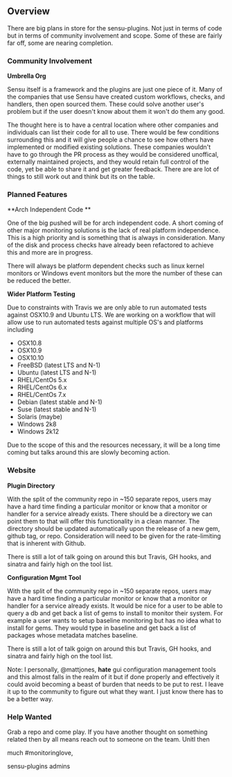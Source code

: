 ## Overview

There are big plans in store for the sensu-plugins.  Not just in terms of code but in terms of community involvement and scope.  Some of these are fairly far off, some are nearing completion.

### Community Involvement

**Umbrella Org**

Sensu itself is a framework and the plugins are just one piece of it.  Many of the companies that use Sensu have created custom workflows, checks, and handlers, then open sourced them.  These could solve another user's problem but if the user doesn't know about them it won't do them any good.

The thought here is to have a central location where other companies and individuals can list their code for all to use.  There would be few conditions surrounding this and it will give people a chance to see how others have implemented or modified existing solutions.  These companies wouldn't have to go through the PR process as they would be considered unoffical, externally maintained projects, and they would retain full control of the code, yet be able to share it and get greater feedback.  There are are lot of things to still work out and think but its on the table.

### Planned Features

**Arch Independent Code **

One of the big pushed will be for arch independent code.  A short coming of other major monitoring solutions is the lack of real platform independence.  This is a high priority and is something that is always in consideration.  Many of the disk and process checks have already been refactored to achieve this and more are in progress.

There will always be platform dependent checks such as linux kernel monitors or Windows event monitors but the more the number of these can be reduced the better.

**Wider Platform Testing**

Due to constraints with Travis we are only able to run automated tests against OSX10.9 and Ubuntu LTS.  We are working on a workflow that will allow use to run automated tests against multiple OS's and platforms including

* OSX10.8
* OSX10.9
* OSX10.10
* FreeBSD (latest LTS and N-1)
* Ubuntu (latest LTS and N-1)
* RHEL/CentOs 5.x
* RHEL/CentOs 6.x
* RHEL/CentOs 7.x
* Debian (latest stable and N-1)
* Suse (latest stable and N-1)
* Solaris (maybe)
* Windows 2k8
* Windows 2k12

Due to the scope of this and the resources necessary, it will be a long time coming but talks around this are slowly becoming action.

### Website

**Plugin Directory**

With the split of the community repo in ~150 separate repos, users may have a hard time finding a particular monitor or know that a monitor or handler for a service already exists. There should be a directory we can point them to that will offer this functionality in a clean manner. The directory should be updated automatically upon the release of a new gem, github tag, or repo. Consideration will need to be given for the rate-limiting that is inherent with Github.

There is still a lot of talk going on around this but Travis, GH hooks, and sinatra and fairly high on the tool list.

**Configuration Mgmt Tool**

With the split of the community repo in ~150 separate repos, users may have a hard time finding a particular monitor or know that a monitor or handler for a service already exists. It would be nice for a user to be able to query a db and get back a list of gems to install to monitor their system. For example a user wants to setup baseline monitoring but has no idea what to install for gems. They would type in baseline and get back a list of packages whose metadata matches baseline.

There is still a lot of talk goign on around this but Travis, GH hooks, and sinatra and fairly high on the tool list.

Note:  I personally, @mattjones, **hate** gui configuration management tools and this almost falls in the realm of it but if done properly and effectively it could avoid becoming a beast of burden that needs to be put to rest.  I leave it up to the community to figure out what they want.  I just know there has to be a better way.

### Help Wanted

Grab a repo and come play.  If you have another thought on something related then by all means reach out to someone on the team. Unitl then

much #monitoringlove,

sensu-plugins admins
